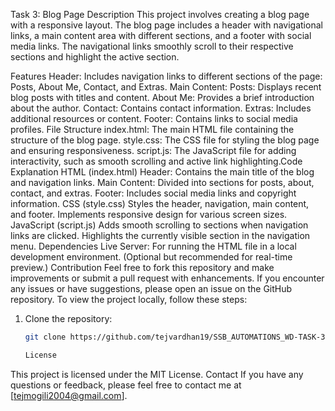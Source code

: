 Task 3: Blog Page
Description
This project involves creating a blog page with a responsive layout. The blog page includes a header with navigational links, a main content area with different sections, and a footer with social media links. The navigational links smoothly scroll to their respective sections and highlight the active section.

Features
Header: Includes navigation links to different sections of the page: Posts, About Me, Contact, and Extras.
Main Content:
Posts: Displays recent blog posts with titles and content.
About Me: Provides a brief introduction about the author.
Contact: Contains contact information.
Extras: Includes additional resources or content.
Footer: Contains links to social media profiles.
File Structure
index.html: The main HTML file containing the structure of the blog page.
style.css: The CSS file for styling the blog page and ensuring responsiveness.
script.js: The JavaScript file for adding interactivity, such as smooth scrolling and active link highlighting.Code Explanation
HTML (index.html)
Header: Contains the main title of the blog and navigation links.
Main Content: Divided into sections for posts, about, contact, and extras.
Footer: Includes social media links and copyright information.
CSS (style.css)
Styles the header, navigation, main content, and footer.
Implements responsive design for various screen sizes.
JavaScript (script.js)
Adds smooth scrolling to sections when navigation links are clicked.
Highlights the currently visible section in the navigation menu.
Dependencies
Live Server: For running the HTML file in a local development environment. (Optional but recommended for real-time preview.)
Contribution
Feel free to fork this repository and make improvements or submit a pull request with enhancements. If you encounter any issues or have suggestions, please open an issue on the GitHub repository.
To view the project locally, follow these steps:

1. Clone the repository:
   ```bash
   git clone https://github.com/tejvardhan19/SSB_AUTOMATIONS_WD-TASK-3.git

   License
This project is licensed under the MIT License.
Contact
If you have any questions or feedback, please feel free to contact me at [tejmogili2004@gmail.com].